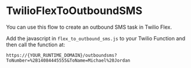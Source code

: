 # TwilioFlexToOutboundSMS
You can use this flow to create an outbound SMS task in Twilio Flex.

Add the javascript in `flex_to_outbound_sms.js` to your Twilio Function and then call the function at: 

`https://{YOUR_RUNTIME_DOMAIN}/outboundsms?ToNumber=%2B14084445555&ToName=Michael%20Jordan`
